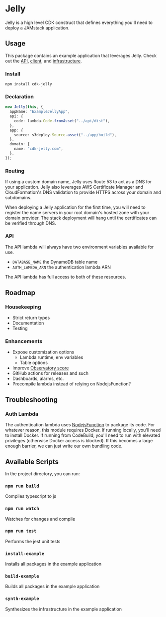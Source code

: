 # Jelly

Jelly is a high level CDK construct that defines everything you'll need to deploy a JAMstack application.

## Usage

This package contains an example application that leverages Jelly.
Check out the [API][1], [client][2], and [infrastructure][3].

[1]: example/packages/api
[2]: example/packages/app
[3]: example/packages/infrastructure

### Install

```
npm install cdk-jelly
```

### Declaration

```typescript
new Jelly(this, {
  appName: "ExampleJellyApp",
  api: {
    code: lambda.Code.fromAsset("../api/dist"),
  },
  app: {
    source: s3deploy.Source.asset("../app/build"),
  },
  domain: {
    name: "cdk-jelly.com",
  },
});
```

### Routing

If using a custom domain name, Jelly uses Route 53 to act as a DNS for your application.
Jelly also leverages AWS Certificate Manager and CloudFormation's DNS validation to provide HTTPS across your domain and subdomains.

When deploying a Jelly application for the first time, you will need to register the name servers in your root domain's hosted zone with your domain provider. The stack deployment will hang until the certificates can be verified through DNS.

### API

The API lambda will always have two environment variables available for use.

- `DATABASE_NAME` the DynamoDB table name
- `AUTH_LAMBDA_ARN` the authentication lambda ARN

The API lambda has full access to both of these resources.

## Roadmap

### Housekeeping

- Strict return types
- Documentation
- Testing

### Enhancements

- Expose customization options
  - Lambda runtime, env variables
  - Table options
- Improve [Observatory score](https://observatory.mozilla.org/analyze/cdk-jelly.com)
- GitHub actions for releases and such
- Dashboards, alarms, etc.
- Precompile lambda instead of relying on NodejsFunction?

## Troubleshooting

### Auth Lambda

The authentication lambda uses [NodejsFunction][4] to package its code.
For whatever reason, this module requires Docker. If running locally, you'll need to install Docker.
If running from CodeBuild, you'll need to run with elevated privileges (otherwise Docker access is blocked). If this becomes a large enough barrier, we can just write our own bundling code.

[4]: https://docs.aws.amazon.com/cdk/api/latest/docs/aws-lambda-nodejs-readme.html

## Available Scripts

In the project directory, you can run:

### `npm run build`

Compiles typescript to js

### `npm run watch`

Watches for changes and compile

### `npm run test`

Performs the jest unit tests

### `install-example`

Installs all packages in the example application

### `build-example`

Builds all packages in the example application

### `synth-example`

Synthesizes the infrastructure in the example application
